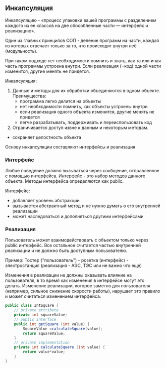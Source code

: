 ## Инкапсуляция

Инкапсуляцию - «процесс упаковки вашей программы с разделением каждого из ее классов на две обособленные части — интерфейс и реализацию».

Один из главных принципов ООП - деление программ на части, каждая из которых отвечает только за то, что происходит внутри неё (модульность).

При таком подходе нет необходимости помнить и знать, как та или иная часть программы устроена внутри. Если реализация (=код) одной части изменится, другие менять не придется.

Инкапсуляция:
1. Данные и методы для их обработки объединяются в одном объекте.
  Преимущества:
      - программа легко делится на объекты
      - нет необходимости помнить, как объекты устроены внутри
      - если реализация одного объекта изменится, другие менять не придется
      - легче разрабатывать, поддерживать и переиспользовать код
2. Ограничивается доступ извне к данным и некоторым методам.
  - сохраняет целостность объекта

Основу инкапсуляции составляют интерфейсы и реализация


### Интерфейс

Любое поведение должно вызываться через сообщение, отправленное с помощью интерфейса. Интерфейс - это набор методов данного объекта. Методы интерфейса определяются как public.

Интерфейс:
- добавляет уровень абстракции
- вызывается абстрактный метод и не нужно думать о его внутренней реализации
- может наследоваться и дополняться другими интерфейсами


### Реализация

Пользователь может взаимодействовать с объектом только через public интерфейс. Все остальное считается частью внутренней реализации и не должно быть доступным пользователю.

Пример:
Тостер ("пользователь") - розетка (интерфейс) - электростанция (реализация - АЭС, ТЭС или не важно что еще)

Изменения в реализации не должны оказывать влияние на пользователя, в то время как изменения в интерфейсе могут это делать. Изменение реализации, которое заметно для пользователя (например, сильное снижение скорости работы), нарушает это правило и может считаться изменением интерфейса.


```java
public class IntSquare {
    // private attribute
    private int squareValue;
    // public interface
    public int getSquare (int value) {
        SquareValue =calculateSquare(value);
        return squareValue;
    }
    // private implementation
    private int calculateSquare (int value) {
        return value*value;
    }
}
```

